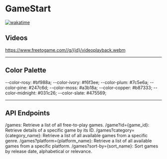 # GameStart

[![wakatime](https://wakatime.com/badge/user/0c2f7862-9823-4099-98a5-9f50e857da53/project/1b6b4449-f321-44f8-b50e-0aa01621b88e.svg)](https://wakatime.com/badge/user/0c2f7862-9823-4099-98a5-9f50e857da53/project/1b6b4449-f321-44f8-b50e-0aa01621b88e)

## Videos

https://www.freetogame.com//g/{id}/videoplayback.webm

---

## Color Palette

--color-rosy: #bf988a;
--color-ivory: #f6f3ee;
--color-plum: #7c5e6a;
--color-pine: #247c6d;
--color-moss: #a3b18a;
--color-copper: #b87333;
--color-midnight: #031c26;
--color-slate: #475569;

---

## API Endpoints

/games: Retrieve a list of all free-to-play games.
/game?id={game_id}: Retrieve details of a specific game by its ID.
/games?category={category_name}: Retrieve a list of all available games from a specific genre.
/games?platform={platform_name}: Retrieve a list of all available games from a specific platform.
/games?sort-by={sort_name}: Sort games by release date, alphabetical or relevance.
